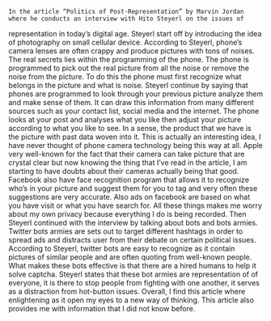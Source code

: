 	In the article “Politics of Post-Representation” by Marvin Jordan where he conducts an interview with Hito Steyerl on the issues of 
  representation in today’s digital age. Steyerl start off by introducing the idea of photography on small cellular device. According to 
  Steyerl, phone’s camera lenses are often crappy and produce pictures with tons of noises. The real secrets lies within the programming 
  of the phone. The phone is programmed to pick out the real picture from all the noise or remove the noise from the picture. To do this 
  the phone must first recognize what belongs in the picture and what is noise. Steyerl continue by saying that phones are programmed to 
  look through your previous picture analyze them and make sense of them. It can draw this information from many different sources such as
  your contact list, social media and the internet. The phone looks at your post and analyses what you like then adjust your picture 
  according to what you like to see. In a sense, the product that we have is the picture with past data woven into it. This is actually an 
  interesting idea, I have never thought of phone camera technology being this way at all. Apple very well-known for the fact that their 
  camera can take picture that are crystal clear but now knowing the thing that I’ve read in the article, I am starting to have doubts 
  about their cameras actually being that good. Facebook also have face recognition program that allows it to recognize who’s in your 
  picture and suggest them for you to tag and very often these suggestions are very accurate. Also ads on facebook are based on what you 
  have visit or what you have search for. All these things makes me worry about my own privacy because everything I do is being recorded. 
  Then Steyerl continued with the interview by talking about bots and bots armies. Twitter bots armies are sets out to target different 
  hashtags in order to spread ads and distracts user from their debate on certain political issues. According to Steyerl, twitter bots are 
  easy to recognize as it contain pictures of similar people and are often quoting from well-known people. What makes these bots effective 
  is that there are a hired humans to help it solve captcha. Steyerl states that these bot armies are representation of of everyone, it is 
  there to stop people from fighting with one another, it serves as a distraction from hot-button issues. Overall, I find this article 
  where enlightening as it open my eyes to a new way of thinking. This article also provides me with information that I did not know before. 
